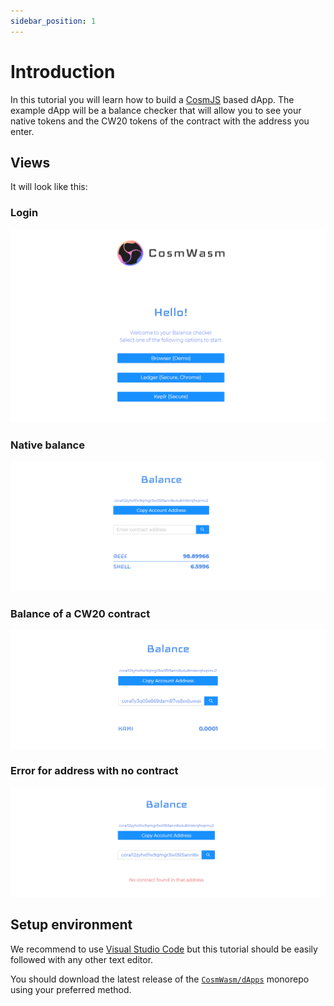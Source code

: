 ```yaml
---
sidebar_position: 1
---
```


# Introduction

In this tutorial you will learn how to build a [CosmJS](https://github.com/cosmos/cosmjs) based dApp. The example dApp
will be a balance checker that will allow you to see your native tokens and the CW20 tokens of the contract with the
address you enter.

## Views

It will look like this:

### Login

![image](assets/frontend-dapp/login.png)

### Native balance

![image](assets/frontend-dapp/balance-native.png)

### Balance of a CW20 contract

![image](assets/frontend-dapp/balance-cw20.png)

### Error for address with no contract

![image](assets/frontend-dapp/balance-error.png)

## Setup environment

We recommend to use [Visual Studio Code](https://code.visualstudio.com) but this tutorial should be easily followed with
any other text editor.

You should download the latest release of the [`CosmWasm/dApps`](https://github.com/CosmWasm/dApps) monorepo using your
preferred method.
